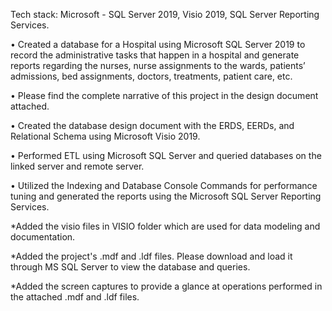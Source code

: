 Tech stack: Microsoft - SQL Server 2019, Visio 2019, SQL Server Reporting Services.

• Created a database for a Hospital using Microsoft SQL Server 2019 to record the administrative tasks that happen in a hospital and generate reports regarding the nurses, nurse assignments to the wards, patients’ admissions, bed assignments, doctors, treatments, patient care, etc.

• Please find the complete narrative of this project in the design document attached.

• Created the database design document with the ERDS, EERDs, and Relational Schema using Microsoft Visio 2019.

• Performed ETL using Microsoft SQL Server and queried databases on the linked server and remote server.

• Utilized the Indexing and Database Console Commands for performance tuning and generated the reports using the Microsoft SQL Server Reporting Services.

*Added the visio files in VISIO folder which are used for data modeling and documentation.

*Added the project's .mdf and .ldf files. Please download and load it through MS SQL Server to view the database and queries.

*Added the screen captures to provide a glance at operations performed in the attached .mdf and .ldf files.
